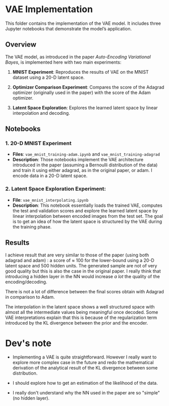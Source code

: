 # VAE Implementation

This folder contains the implementation of the VAE model. It includes three Jupyter notebooks that demonstrate the model’s application.

## Overview

The VAE model, as introduced in the paper *Auto-Encoding Variational Bayes*, is implemented here with two main experiments:

1. **MNIST Experiment**: Reproduces the results of VAE on the MNIST dataset using a 20-D latent space.
 
2. **Optimizer Comparison Experiment**: Compares the score of the Adagrad optimizer (originally used in the paper) with the score of the Adam optimizer.
 
3. **Latent Space Exploration**: Explores the learned latent space by linear interpolation and decoding.
 
## Notebooks

### 1. 20-D MNIST Experiment

- **Files**: `vae_mnist_training-adam.ipynb` and `vae_mnist_training-adagrad`
- **Description**: Those notebooks implement the VAE architecture introduced in the paper (assuming a Bernoulli distribution of the data) and train it using either adagrad, as in the original paper, or adam. I encode data in a 20-D latent space.

### 2. **Latent Space Exploration Experiment**:

-   **File**: `vae_mnist_interpolating.ipynb`
-   **Description**: This notebook essentially loads the trained VAE, computes the test and validation scores and explore the learned latent space by linear interpolation between encoded images from the test set. The goal is to get an idea of how the latent space is structured by the VAE during the training phase.

## Results

I achieve result that are very similar to those of the paper (using both adagrad and adam) : a score of $\approx$ 100 for the lower-bound using a 20-D latent space and 500 hidden units. The generated sample are not of very good quality but this is also the case in the original paper. I really think that introducing a hidden layer in the NN would increase *a lot* the quality of the encoding/decoding.

There is not a lot of difference between the final scores obtain with Adagrad in comparison to Adam.

The interpolation in the latent space shows a well structured space with almost all the intermediate values being meaningful once decoded. Some VAE interpretations explain that this is because of the regularization term introduced by the KL divergence between the prior and the encoder. 

# Dev's note

- Implementing a VAE is quite straightforward. However I really want to explore more complex case in the future and redo the mathematical derivation of the analytical result of the KL divergence between some distribution.

- I should explore how to get an estimation of the likelihood of the data. 

- I really don't understand why the NN used in the paper are so "simple" (no hidden layer).